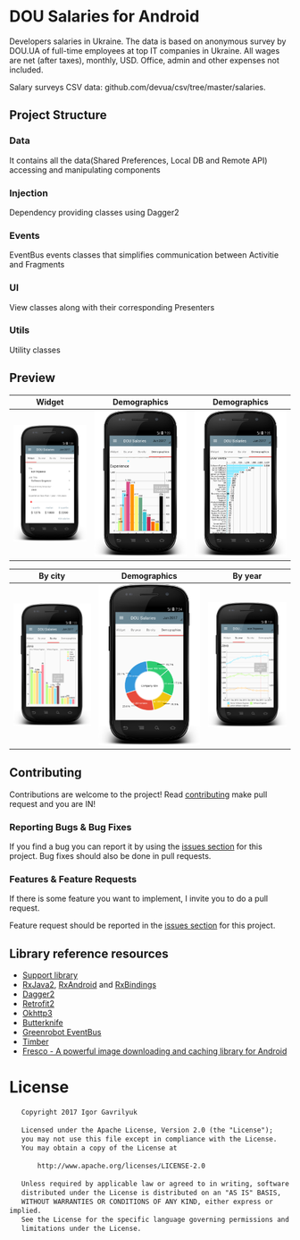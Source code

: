 # DOU Salaries for Android 


Developers salaries in Ukraine. The data is based on anonymous survey by DOU.UA of full-time employees at top IT companies in Ukraine.
 All wages are net (after taxes), monthly, USD. Office, admin and other expenses not included. 
 
 Salary surveys CSV data: github.com/devua/csv/tree/master/salaries. 

## Project Structure
### Data 
It contains all the data(Shared Preferences, Local DB and Remote API) accessing and manipulating components
### Injection
Dependency providing classes using Dagger2
### Events
EventBus events classes that simplifies communication between Activitie and Fragments
### UI
View classes along with their corresponding Presenters
### Utils
Utility classes

## Preview

Widget|Demographics|Demographics 
-------------|-----------------|-----------------
![alt text](art/widget.png "Main Activity")  | ![alt text](art/demo1.png "Demographics") | ![alt text](art/demo3.png "Demographics") 


By city|Demographics|By year
-------------|-----------------|-----------------
![alt text](art/by_city.png "By cities") | ![alt text](art/demo2.png "Demographics") | ![alt text](art/by_year.png "By year")  


## Contributing

Contributions are welcome to the project! 
Read [contributing](https://github.com/graviton57/DouSalaries/blob/master/CONTRIBUTING.md)  make pull request and you are IN!

### Reporting Bugs & Bug Fixes

If you find a bug you can report it by using the [issues section](https://github.com/graviton57/DouSalaries/issues) for this project. Bug fixes should also be done in pull requests.

### Features & Feature Requests

If there is some feature you want to implement, I invite you to do a pull request.

Feature request should be reported in the [issues section](https://github.com/graviton57/DouSalaries/issues) for this project.


## Library reference resources
- [Support library](https://developer.android.com/topic/libraries/support-library/index.html)
- [RxJava2](https://github.com/ReactiveX/RxJava), [RxAndroid](https://github.com/ReactiveX/RxAndroid) and [RxBindings](https://github.com/JakeWharton/RxBinding)
- [Dagger2](https://google.github.io/dagger/)
- [Retrofit2](http://square.github.io/retrofit/)
- [Okhttp3](https://github.com/square/okhttp/)
- [Butterknife](https://github.com/JakeWharton/butterknife)
- [Greenrobot EventBus](http://greenrobot.org/eventbus/)
- [Timber](https://github.com/JakeWharton/timber)
- [Fresco - A powerful image downloading and caching library for Android](https://github.com/facebook/fresco/)



# License
```                                  
   Copyright 2017 Igor Gavrilyuk

   Licensed under the Apache License, Version 2.0 (the "License");
   you may not use this file except in compliance with the License.
   You may obtain a copy of the License at

       http://www.apache.org/licenses/LICENSE-2.0

   Unless required by applicable law or agreed to in writing, software
   distributed under the License is distributed on an "AS IS" BASIS,
   WITHOUT WARRANTIES OR CONDITIONS OF ANY KIND, either express or implied.
   See the License for the specific language governing permissions and
   limitations under the License.
```
